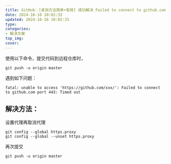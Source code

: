 ```yaml
---
title: GitHub：[亲测方法简单+有效] 成功解决 Failed to connect to github.com port 443: Timed out
date: 2024-16-16 10:02:33
updated: 2024-16-16 10:02:33
type:
categories:
- 解决方案
top_img:
cover: 
---
```


使用以下命令，提交代码到远程仓库时，
```
git push -u origin master
```
遇到如下问题：
```
fatal: unable to access 'https://github.com/xxx/': Failed to connect to github.com port 443: Timed out
```
解决方法：
---
设置代理再取消代理
```
git config --global https.proxy
git config --global --unset https.proxy
```
再次提交
```
git push -u origin master
```